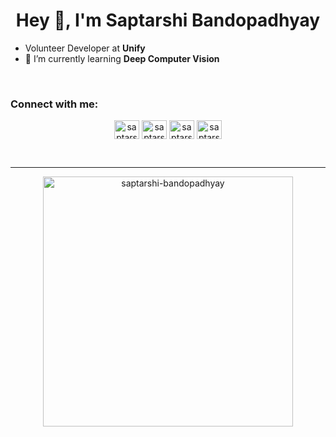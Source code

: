 <h1 align="center">Hey 👋, I'm Saptarshi Bandopadhyay</h1>

- Volunteer Developer at **Unify**
- 🌱 I’m currently learning **Deep Computer Vision**

<br>

<h3 align="left">Connect with me:</h3>
<p align="center">
<a href="https://twitter.com/saptarshi_021" target="blank"><img align="center" src="https://raw.githubusercontent.com/rahuldkjain/github-profile-readme-generator/master/src/images/icons/Social/twitter.svg" alt="saptarshi_21023" height="30" width="40" /></a>
<a href="https://www.linkedin.com/in/saptarshi-bandopadhyay-4b4113214/" target="blank"><img align="center" src="https://raw.githubusercontent.com/rahuldkjain/github-profile-readme-generator/master/src/images/icons/Social/linked-in-alt.svg" alt="saptarshi bandopadhyay" height="30" width="40" /></a>
<a href="https://www.kaggle.com/saptarshii003" target="blank"><img align="center" src="https://raw.githubusercontent.com/rahuldkjain/github-profile-readme-generator/master/src/images/icons/Social/kaggle.svg" alt="saptarshi bandopadhyay" height="30" width="40" /></a>
<a href="https://leetcode.com/Saptarshi_003/" target="blank"><img align="center" src="https://raw.githubusercontent.com/rahuldkjain/github-profile-readme-generator/master/src/images/icons/Social/leet-code.svg" alt="saptarshi_003" height="30" width="40" /></a>
</p>

<br>

----


<p align="center"><img src="https://github-readme-stats-mu-dusky.vercel.app/api?username=saptarshi-bandopadhyay&show_icons=true&theme=tokyonight&count_private=true&include_all_commits=true&locale=en" alt="saptarshi-bandopadhyay" width="400"/>
